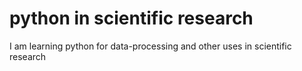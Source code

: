 # python in scientific research
I am learning python for data-processing and other uses in scientific research
